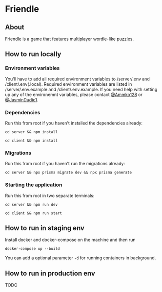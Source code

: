 # Friendle

## About

Friendle is a game that features multiplayer wordle-like puzzles.

## How to run locally

### Environment variables

You'll have to add all required environment variables to /server/.env and /client/.env(.local). Required environment variables are listed in
/server/.env.example and /client/.env.example. If you need help with setting up any of the environemnt variables, please contact [@Ammko128](https://github.com/Ammko128) or [@JasminDudic1](https://github.com/JasminDudic1).

### Dependencies

Run this from root if you haven't installed the dependencies already:

`cd server && npm install`

`cd client && npm install`

### Migrations

Run this from root if you haven't run the migrations already:

`cd server && npx prisma migrate dev && npx prisma generate`

### Starting the application

Run this from root in two separate terminals:

`cd server && npm run dev`

`cd client && npm run start`

## How to run in staging env

Install docker and docker-compose on the machine and then run

`docker-compose up --build`

You can add a optional parameter `-d` for running containers in background.

## How to run in production env

TODO